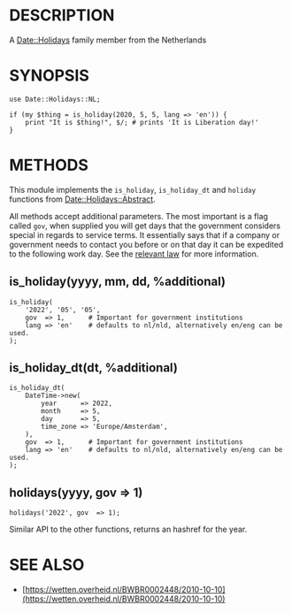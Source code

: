 # DESCRIPTION

A [Date::Holidays](https://metacpan.org/pod/Date%3A%3AHolidays) family member from the Netherlands

# SYNOPSIS

    use Date::Holidays::NL;

    if (my $thing = is_holiday(2020, 5, 5, lang => 'en')) {
        print "It is $thing!", $/; # prints 'It is Liberation day!'
    }

# METHODS

This module implements the `is_holiday`, `is_holiday_dt` and `holiday`
functions from [Date::Holidays::Abstract](https://metacpan.org/pod/Date%3A%3AHolidays%3A%3AAbstract).

All methods accept additional parameters. The most important is a flag called
`gov`, when supplied you will get days that the government considers special
in regards to service terms. It essentially says that if a company or
government needs to contact you before or on that day it can be expedited to
the following work day. See the [relevant
law](https://wetten.overheid.nl/BWBR0002448/2010-10-10) for more information.

## is\_holiday(yyyy, mm, dd, %additional)

    is_holiday(
        '2022', '05', '05',
        gov  => 1,      # Important for government institutions
        lang => 'en'    # defaults to nl/nld, alternatively en/eng can be used.
    );

## is\_holiday\_dt(dt, %additional)

    is_holiday_dt(
        DateTime->new(
            year      => 2022,
            month     => 5,
            day       => 5,
            time_zone => 'Europe/Amsterdam',
        ),
        gov  => 1,      # Important for government institutions
        lang => 'en'    # defaults to nl/nld, alternatively en/eng can be used.
    );

## holidays(yyyy, gov => 1)

    holidays('2022', gov  => 1);

Similar API to the other functions, returns an hashref for the year.

# SEE ALSO

- [https://wetten.overheid.nl/BWBR0002448/2010-10-10](https://wetten.overheid.nl/BWBR0002448/2010-10-10)
